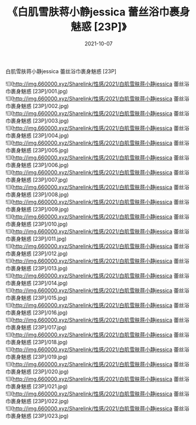﻿---
layout: post
title:  《白肌雪肤蒋小静jessica 蕾丝浴巾裹身魅惑 [23P]》
date:   2021-10-07
img: http://img.660000.xyz/Sharelink/性感/2021/白肌雪肤蒋小静jessica 蕾丝浴巾裹身魅惑 [23P]/000.jpg
categories: [美女, 清纯, 唯美]
---

白肌雪肤蒋小静jessica 蕾丝浴巾裹身魅惑 [23P]

  ![](http://img.660000.xyz/Sharelink/性感/2021/白肌雪肤蒋小静jessica 蕾丝浴巾裹身魅惑 [23P]/001.jpg) <br> ![](http://img.660000.xyz/Sharelink/性感/2021/白肌雪肤蒋小静jessica 蕾丝浴巾裹身魅惑 [23P]/002.jpg) <br> ![](http://img.660000.xyz/Sharelink/性感/2021/白肌雪肤蒋小静jessica 蕾丝浴巾裹身魅惑 [23P]/003.jpg) <br> ![](http://img.660000.xyz/Sharelink/性感/2021/白肌雪肤蒋小静jessica 蕾丝浴巾裹身魅惑 [23P]/004.jpg) <br> ![](http://img.660000.xyz/Sharelink/性感/2021/白肌雪肤蒋小静jessica 蕾丝浴巾裹身魅惑 [23P]/005.jpg) <br> ![](http://img.660000.xyz/Sharelink/性感/2021/白肌雪肤蒋小静jessica 蕾丝浴巾裹身魅惑 [23P]/006.jpg) <br> ![](http://img.660000.xyz/Sharelink/性感/2021/白肌雪肤蒋小静jessica 蕾丝浴巾裹身魅惑 [23P]/007.jpg) <br> ![](http://img.660000.xyz/Sharelink/性感/2021/白肌雪肤蒋小静jessica 蕾丝浴巾裹身魅惑 [23P]/008.jpg) <br> ![](http://img.660000.xyz/Sharelink/性感/2021/白肌雪肤蒋小静jessica 蕾丝浴巾裹身魅惑 [23P]/009.jpg) <br> ![](http://img.660000.xyz/Sharelink/性感/2021/白肌雪肤蒋小静jessica 蕾丝浴巾裹身魅惑 [23P]/010.jpg) <br> ![](http://img.660000.xyz/Sharelink/性感/2021/白肌雪肤蒋小静jessica 蕾丝浴巾裹身魅惑 [23P]/011.jpg) <br> ![](http://img.660000.xyz/Sharelink/性感/2021/白肌雪肤蒋小静jessica 蕾丝浴巾裹身魅惑 [23P]/012.jpg) <br> ![](http://img.660000.xyz/Sharelink/性感/2021/白肌雪肤蒋小静jessica 蕾丝浴巾裹身魅惑 [23P]/013.jpg) <br> ![](http://img.660000.xyz/Sharelink/性感/2021/白肌雪肤蒋小静jessica 蕾丝浴巾裹身魅惑 [23P]/014.jpg) <br> ![](http://img.660000.xyz/Sharelink/性感/2021/白肌雪肤蒋小静jessica 蕾丝浴巾裹身魅惑 [23P]/015.jpg) <br> ![](http://img.660000.xyz/Sharelink/性感/2021/白肌雪肤蒋小静jessica 蕾丝浴巾裹身魅惑 [23P]/016.jpg) <br> ![](http://img.660000.xyz/Sharelink/性感/2021/白肌雪肤蒋小静jessica 蕾丝浴巾裹身魅惑 [23P]/017.jpg) <br> ![](http://img.660000.xyz/Sharelink/性感/2021/白肌雪肤蒋小静jessica 蕾丝浴巾裹身魅惑 [23P]/018.jpg) <br> ![](http://img.660000.xyz/Sharelink/性感/2021/白肌雪肤蒋小静jessica 蕾丝浴巾裹身魅惑 [23P]/019.jpg) <br> ![](http://img.660000.xyz/Sharelink/性感/2021/白肌雪肤蒋小静jessica 蕾丝浴巾裹身魅惑 [23P]/020.jpg) <br> ![](http://img.660000.xyz/Sharelink/性感/2021/白肌雪肤蒋小静jessica 蕾丝浴巾裹身魅惑 [23P]/021.jpg) <br> ![](http://img.660000.xyz/Sharelink/性感/2021/白肌雪肤蒋小静jessica 蕾丝浴巾裹身魅惑 [23P]/022.jpg) <br> ![](http://img.660000.xyz/Sharelink/性感/2021/白肌雪肤蒋小静jessica 蕾丝浴巾裹身魅惑 [23P]/023.jpg) <br>
